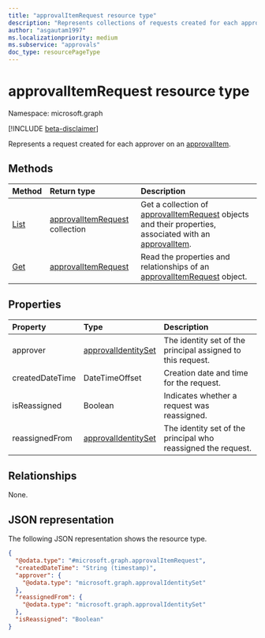 ```yaml
---
title: "approvalItemRequest resource type"
description: "Represents collections of requests created for each approver on the approval item."
author: "asgautam1997"
ms.localizationpriority: medium
ms.subservice: "approvals"
doc_type: resourcePageType
---
```


# approvalItemRequest resource type

Namespace: microsoft.graph

[!INCLUDE [beta-disclaimer](../../includes/beta-disclaimer.md)]

Represents a request created for each approver on an [approvalItem](../resources/approvalitem.md).

## Methods
|Method|Return type|Description|
|:---|:---|:---|
|[List](../api/approvalitem-list-requests.md)|[approvalItemRequest](../resources/approvalitemrequest.md) collection|Get a collection of [approvalItemRequest](../resources/approvalitemrequest.md) objects and their properties, associated with an [approvalItem](../resources/approvalitem.md).|
|[Get](../api/approvalitemrequest-get.md)|[approvalItemRequest](../resources/approvalitemrequest.md)|Read the properties and relationships of an [approvalItemRequest](../resources/approvalitemrequest.md) object.|

## Properties
|Property|Type|Description|
|:---|:---|:---|
|approver|[approvalIdentitySet](../resources/approvalidentityset.md)|The identity set of the principal assigned to this request.|
|createdDateTime|DateTimeOffset|Creation date and time for the request.|
|isReassigned|Boolean|Indicates whether a request was reassigned.|
|reassignedFrom|[approvalIdentitySet](../resources/approvalidentityset.md)|The identity set of the principal who reassigned the request.|

## Relationships
None.

## JSON representation
The following JSON representation shows the resource type.
<!-- {
  "blockType": "resource",
  "keyProperty": "id",
  "@odata.type": "microsoft.graph.approvalItemRequest",
  "openType": false
}
-->
``` json
{
  "@odata.type": "#microsoft.graph.approvalItemRequest",
  "createdDateTime": "String (timestamp)",
  "approver": {
    "@odata.type": "microsoft.graph.approvalIdentitySet"
  },
  "reassignedFrom": {
    "@odata.type": "microsoft.graph.approvalIdentitySet"
  },
  "isReassigned": "Boolean"
}
```

